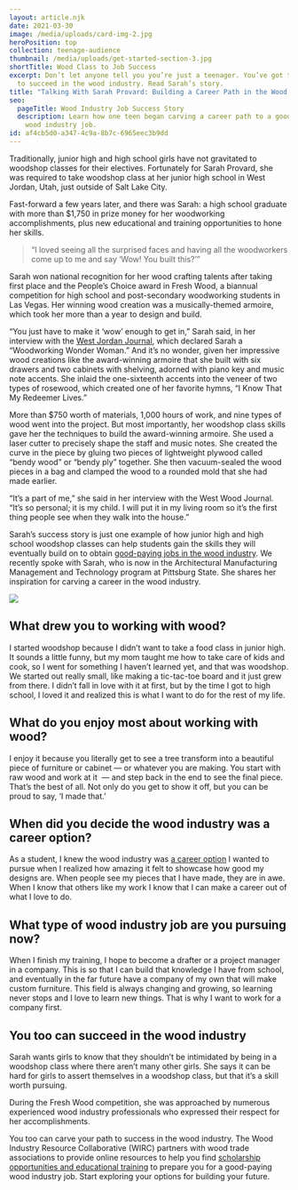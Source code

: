 ```yaml
---
layout: article.njk
date: 2021-03-30
image: /media/uploads/card-img-2.jpg
heroPosition: top
collection: teenage-audience
thumbnail: /media/uploads/get-started-section-3.jpg
shortTitle: Wood Class to Job Success
excerpt: Don’t let anyone tell you you’re just a teenager. You’ve got the skills
  to succeed in the wood industry. Read Sarah’s story.
title: "Talking With Sarah Provard: Building a Career Path in the Wood Industry"
seo:
  pageTitle: Wood Industry Job Success Story
  description: Learn how one teen began carving a career path to a good-paying
    wood industry job.
id: af4cb5d0-a347-4c9a-8b7c-6965eec3b9dd
---
```

Traditionally, junior high and high school girls have not gravitated to woodshop classes for their electives. Fortunately for Sarah Provard, she was required to take woodshop class at her junior high school in West Jordan, Utah, just outside of Salt Lake City.

Fast-forward a few years later, and there was Sarah: a high school graduate with more than $1,750 in prize money for her woodworking accomplishments, plus new educational and training opportunities to hone her skills.

> “I loved seeing all the surprised faces and having all the woodworkers come up to me and say ‘Wow! You built this?’” 

Sarah won national recognition for her wood crafting talents after taking first place and the People’s Choice award in Fresh Wood, a biannual competition for high school and post-secondary woodworking students in Las Vegas. Her winning wood creation was a musically-themed armoire, which took her more than a year to design and build.

“You just have to make it ‘wow’ enough to get in,” Sarah said, in her interview with the [West Jordan Journal](https://www.westjordanjournal.com/2017/08/31/153896/woodworking-wonder-woman), which declared Sarah a “Woodworking Wonder Woman.” And it’s no wonder, given her impressive wood creations like the award-winning armoire that she built with six drawers and two cabinets with shelving, adorned with piano key and music note accents. She inlaid the one-sixteenth accents into the veneer of two types of rosewood, which created one of her favorite hymns, “I Know That My Redeemer Lives.”

More than $750 worth of materials, 1,000 hours of work, and nine types of wood went into the project. But most importantly, her woodshop class skills gave her the techniques to build the award-winning armoire. She used a laser cutter to precisely shape the staff and music notes. She created the curve in the piece by gluing two pieces of lightweight plywood called “bendy wood” or “bendy ply” together. She then vacuum-sealed the wood pieces in a bag and clamped the wood to a rounded mold that she had made earlier.

“It’s a part of me,” she said in her interview with the West Wood Journal. “It’s so personal; it is my child. I will put it in my living room so it’s the first thing people see when they walk into the house.”

Sarah’s success story is just one example of how junior high and high school woodshop classes can help students gain the skills they will eventually build on to obtain [good-paying jobs in the wood industry](https://youwood.com/why-wood/). We recently spoke with Sarah, who is now in the Architectural Manufacturing Management and Technology program at Pittsburg State. She shares her inspiration for carving a career in the wood industry.

![](/media/uploads/sarah-provard-min.jpg)

## What drew you to working with wood?

I started woodshop because I didn’t want to take a food class in junior high. It sounds a little funny, but my mom taught me how to take care of kids and cook, so I went for something I haven’t learned yet, and that was woodshop. We started out really small, like making a tic-tac-toe board and it just grew from there. I didn’t fall in love with it at first, but by the time I got to high school, I loved it and realized this is what I want to do for the rest of my life.

## What do you enjoy most about working with wood?

I enjoy it because you literally get to see a tree transform into a beautiful piece of furniture or cabinet — or whatever you are making. You start with raw wood and work at it  — and step back in the end to see the final piece. That’s the best of all. Not only do you get to show it off, but you can be proud to say, ‘I made that.’

## When did you decide the wood industry was a career option?

As a student, I knew the wood industry was [a career option](https://youwood.com/careers/) I wanted to pursue when I realized how amazing it felt to showcase how good my designs are. When people see my pieces that I have made, they are in awe. When I know that others like my work I know that I can make a career out of what I love to do.

## What type of wood industry job are you pursuing now?

When I finish my training, I hope to become a drafter or a project manager in a company. This is so that I can build that knowledge I have from school, and eventually in the far future have a company of my own that will make custom furniture. This field is always changing and growing, so learning never stops and I love to learn new things. That is why I want to work for a company first.

## You too can succeed in the wood industry

Sarah wants girls to know that they shouldn’t be intimidated by being in a woodshop class where there aren’t many other girls. She says it can be hard for girls to assert themselves in a woodshop class, but that it’s a skill worth pursuing.

During the Fresh Wood competition, she was approached by numerous experienced wood industry professionals who expressed their respect for her accomplishments. 

You too can carve your path to success in the wood industry. The Wood Industry Resource Collaborative (WIRC) partners with wood trade associations to provide online resources to help you find [scholarship opportunities and educational training](https://youwood.com/get-started/) to prepare you for a good-paying wood industry job. Start exploring your options for building your future.
